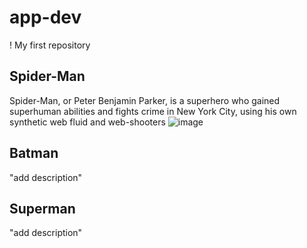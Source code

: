 # app-dev
! My first repository 


## Spider-Man
Spider-Man, or Peter Benjamin Parker, is a superhero who gained superhuman abilities and fights crime in New York City, using his own synthetic web fluid and web-shooters
![image](https://github.com/user-attachments/assets/588af3ad-5866-47f1-9da9-32dd6c1f6af1)


## Batman
"add description"

## Superman
"add description"
